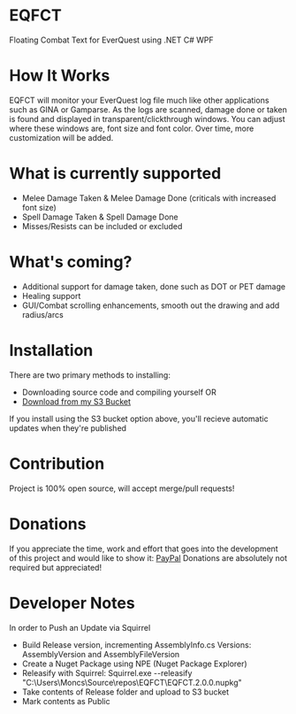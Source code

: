 # EQFCT
Floating Combat Text for EverQuest using .NET C# WPF

# How It Works
EQFCT will monitor your EverQuest log file much like other applications such as GINA or Gamparse. As the logs are scanned, damage done or taken is found and displayed in transparent/clickthrough windows. You can adjust where these windows are, font size and font color. Over time, more customization will be added.

# What is currently supported
* Melee Damage Taken & Melee Damage Done (criticals with increased font size)
* Spell Damage Taken & Spell Damage Done
* Misses/Resists can be included or excluded

# What's coming?
* Additional support for damage taken, done such as DOT or PET damage
* Healing support
* GUI/Combat scrolling enhancements, smooth out the drawing and add radius/arcs

# Installation
There are two primary methods to installing:
* Downloading source code and compiling yourself OR
* [Download from my S3 Bucket](https://opendkp-publisher.s3.us-east-2.amazonaws.com/eqfct/Setup.exe)

If you install using the S3 bucket option above, you'll recieve automatic updates when they're published

# Contribution
Project is 100% open source, will accept merge/pull requests!

# Donations
If you appreciate the time, work and effort that goes into the development of this project and would like to show it:
[PayPal](https://www.paypal.com/cgi-bin/webscr?cmd=_s-xclick&hosted_button_id=ECQ5J8H82HWT8&source=url)
Donations are absolutely not required but appreciated!

# Developer Notes
In order to Push an Update via Squirrel
* Build Release version, incrementing AssemblyInfo.cs Versions: AssemblyVersion and AssemblyFileVersion
* Create a Nuget Package using NPE (Nuget Package Explorer)
* Releasify with Squirrel: Squirrel.exe --releasify "C:\Users\Moncs\Source\repos\EQFCT\EQFCT.2.0.0.nupkg"
* Take contents of Release folder and upload to S3 bucket
* Mark contents as Public